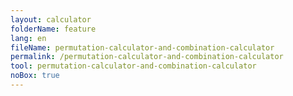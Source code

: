```yaml
---
layout: calculator
folderName: feature
lang: en
fileName: permutation-calculator-and-combination-calculator
permalink: /permutation-calculator-and-combination-calculator
tool: permutation-calculator-and-combination-calculator
noBox: true
---
```


